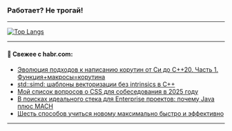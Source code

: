 ### Работает? Не трогай!

---
<!--
#### 🛠️ Technical stack:

![Java](https://img.shields.io/badge/Java-informational?logo=Oracle&style=flat&logoColor=white&color=FF4500)
![Kotlin](https://img.shields.io/badge/Kotlin-informational?logo=Kotlin&style=flat&logoColor=white&color=774D97)
![TS](https://img.shields.io/badge/TypeScript-informational?logo=typeScript&style=flat&logoColor=black&color=017acc)
![Python](https://img.shields.io/badge/Python-informational?logo=Python&style=flat&logoColor=black&color=ffdd54) <br>
![Spring](https://img.shields.io/badge/Spring-informational?logo=Spring&style=flat&logoColor=white&color=6DB33F) 
![SpringBoot](https://img.shields.io/badge/SpringBoot-informational?logo=SpringBoot&style=flat&logoColor=white&color=6DB33F)
![Nest](https://img.shields.io/badge/NestJS-informational?logo=NestJS&style=flat&logoColor=white&color=E0234E) 
![NodeJS](https://img.shields.io/badge/NodeJS-informational?logo=node.js&style=flat&logoColor=white&color=70A760)<br>
![PostgreSQL](https://img.shields.io/badge/PostgreSQL-informational?logo=PostgreSQL&style=flat&logoColor=white&color=DAA520)
![MongoDB](https://img.shields.io/badge/MongoDB-informational?logo=MongoDB&style=flat&logoColor=white&color=870000)
![Apache](https://img.shields.io/badge/Apache-informational?logo=apache&style=flat&logoColor=white&color=f74e28)

___ 
-->

<!--- #### 🛠️ : --->

[![Top Langs](https://github-readme-stats-82jvfl3w3-advtsettinggmailcoms-projects.vercel.app/api/top-langs/?username=zloylis&langs_count=10&hide_title=true&title_color=e6edf3&size_weight=0.5&count_weight=0.5&layout=compact&hide_progress=true&hide_border=true&theme=dracula&hide=css,makefile,cmake)](https://github.com/zloylis)

<!---


####  :octocat:&nbsp;&nbsp; Статистика:

![GitHub stats](https://github-readme-stats-u2qms2cxw-advtsettinggmailcoms-projects.vercel.app/api?username=zloylis&show_icons=true&hide_border=true&theme=dracula&title_color=e6edf3&include_all_commits=true&count_private=true&hide_rank=false&hide_title=true&rank_icon=github)
-->
---

#### 💬 Свежее с habr.com:

<!-- BLOG-POST-LIST:START -->
- [Эволюция подходов к написанию корутин от Си до С++20. Часть 1. Функция+макросы=корутина](https://habr.com/ru/articles/954168/?utm_source=habrahabr&utm_medium=rss&utm_campaign=954168)
- [std::simd: шаблоны векторизации без intrinsics в C++](https://habr.com/ru/companies/otus/articles/951502/?utm_source=habrahabr&utm_medium=rss&utm_campaign=951502)
- [Мой список вопросов о CSS для собеседования в 2025 году](https://habr.com/ru/companies/ruvds/articles/952546/?utm_source=habrahabr&utm_medium=rss&utm_campaign=952546)
- [В поисках идеального стека для Enterprise проектов: почему Java плюс MACH](https://habr.com/ru/companies/compo/articles/954138/?utm_source=habrahabr&utm_medium=rss&utm_campaign=954138)
- [Шесть способов учиться новому максимально быстро и эффективно](https://habr.com/ru/companies/avito/articles/953972/?utm_source=habrahabr&utm_medium=rss&utm_campaign=953972)
<!-- BLOG-POST-LIST:END -->

---

